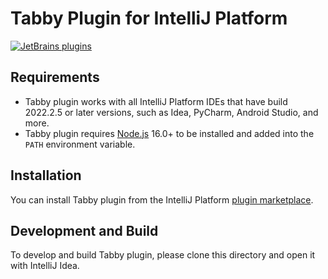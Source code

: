 # Tabby Plugin for IntelliJ Platform
[![JetBrains plugins](https://img.shields.io/jetbrains/plugin/d/22379-tabby)](https://plugins.jetbrains.com/plugin/22379-tabby)

## Requirements
- Tabby plugin works with all IntelliJ Platform IDEs that have build 2022.2.5 or later versions, such as Idea, PyCharm, Android Studio, and more.
- Tabby plugin requires [Node.js](https://nodejs.org) 16.0+ to be installed and added into the `PATH` environment variable.

## Installation
You can install Tabby plugin from the IntelliJ Platform [plugin marketplace](https://plugins.jetbrains.com/plugin/22379-tabby).

## Development and Build
To develop and build Tabby plugin, please clone this directory and open it with IntelliJ Idea.
